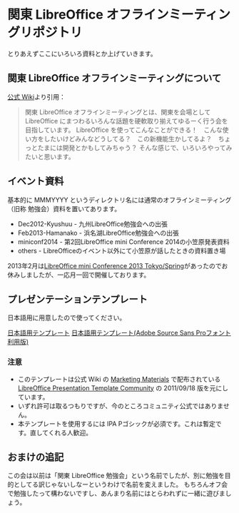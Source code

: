 関東 LibreOffice オフラインミーティングリポジトリ
==========
とりあえずここにいろいろ資料とか上げていきます。


関東 LibreOffice オフラインミーティングについて
----------
[公式 Wiki](http://wiki.documentfoundation.org/JA/Events/Kanto-benkyokai)より引用：

> 関東 LibreOffice オフラインミーティングとは、関東を会場として LibreOffice にまつわるいろんな話題を硬軟取り揃えてゆるーく行う会を目指しています。
> LibreOffice を使ってこんなことができる！　こんな使い方をしたいけどみんなどうしてる？　この新機能生かしてるよ？　ちょっとたまには開発とかもしてみちゃう？ そんな感じで、いろいろやってみたいと思います。

イベント資料
----------
基本的に MMMYYYY というディレクトリ名には通常のオフラインミーティング（旧称 勉強会）資料を置いてあります。 

* Dec2012-Kyushuu - 九州LibreOffice勉強会への出張
* Feb2013-Hamanako - 浜名湖LibreOffice勉強会への出張
* miniconf2014 - 第2回LibreOffice mini Conference 2014の小笠原発表資料
* others - LibreOfficeのイベント以外にて小笠原が話したときの資料置き場

2013年2月は[LibreOffice mini Conference 2013 Tokyo/Spring](https://wiki.documentfoundation.org/JA/Events/LibOCon_mini_JP)があったのでお休みしましたが、一応月一回で開催しております。

プレゼンテーションテンプレート
----------
日本語用に用意したので使ってください。

[日本語用テンプレート](https://github.com/naruoga/KantoLibreOffice/raw/master/LibreOffice_PresentationTemplate_ja.odp)
[日本語用テンプレート(Adobe Source Sans Proフォント利用版)](https://github.com/naruoga/KantoLibreOffice/raw/master/LibreOffice_PresentationTemplate_ja_SourceSansPro.odp)


### 注意 ###

* このテンプレートは公式 Wiki の [Marketing Materials](http://wiki.documentfoundation.org/Marketing/Material) で配布されている [LibreOffice Presentation Template Community](http://wiki.documentfoundation.org/File:2011-09-18_LibreOffice_PresentationTemplate_Community.odp) の 2011/09/18 版を元にしています。
* いずれ許可は取るつもりですが、今のところコミュニティ公式ではありません。
* 本テンプレートを使用するには IPA Pゴシックが必須です。これは暫定です。直してくれる人歓迎。

おまけの追記
----------
この会は以前は「関東 LibreOffice 勉強会」という名前でしたが、別に勉強を目的としてる訳じゃないしなーというわけで名前を変えました。
もちろんオフ会で勉強したって構わないですし、あんまり名前にはとらわれずに一緒に遊びましょう。
